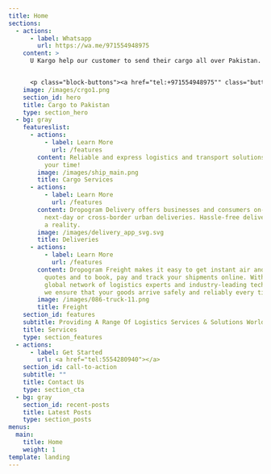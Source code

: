 ```yaml
---
title: Home
sections:
  - actions:
      - label: Whatsapp
        url: https://wa.me/971554948975
    content: >
      U Kargo help our customer to send their cargo all over Pakistan.


      <p class="block-buttons"><a href="tel:+971554948975"" class="button white large"> Call us </a></p>
    image: /images/crgo1.png
    section_id: hero
    title: Cargo to Pakistan
    type: section_hero
  - bg: gray
    featureslist:
      - actions:
          - label: Learn More
            url: /features
        content: Reliable and express logistics and transport solutions That no waste
          your time!
        image: /images/ship_main.png
        title: Cargo Services
      - actions:
          - label: Learn More
            url: /features
        content: Dropogram Delivery offers businesses and consumers on-demand, same-day,
          next-day or cross-border urban deliveries. Hassle-free delivery is now
          a reality.
        image: /images/delivery_app_svg.svg
        title: Deliveries
      - actions:
          - label: Learn More
            url: /features
        content: Dropogram Freight makes it easy to get instant air and ocean freight
          quotes and to book, pay and track your shipments online. With our
          global network of logistics experts and industry-leading technology,
          we ensure that your goods arrive safely and reliably every time.
        image: /images/086-truck-11.png
        title: Freight
    section_id: features
    subtitle: Providing A Range Of Logistics Services & Solutions Worldwide
    title: Services
    type: section_features
  - actions:
      - label: Get Started
        url: <a href="tel:5554280940"></a>
    section_id: call-to-action
    subtitle: ""
    title: Contact Us
    type: section_cta
  - bg: gray
    section_id: recent-posts
    title: Latest Posts
    type: section_posts
menus:
  main:
    title: Home
    weight: 1
template: landing
---
```

